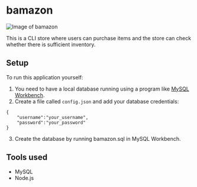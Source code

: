 # bamazon

![Image of bamazon](https://www.alanchen.com/wp-content/uploads/2018/12/bamazonthumb.png)

This is a CLI store where users can purchase items and the store can check whether there is sufficient inventory.

## Setup

To run this application yourself: 
1. You need to have a local database running using a program like [MySQL Workbench](https://www.mysql.com/products/workbench/).
2. Create a file called `config.json` and add your database credentials:

```
{
    "username":"your_username",
    "password":"your_password"
}
```
3. Create the database by running bamazon.sql in MySQL Workbench.

## Tools used
- MySQL
- Node.js
